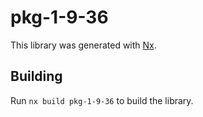 # pkg-1-9-36

This library was generated with [Nx](https://nx.dev).

## Building

Run `nx build pkg-1-9-36` to build the library.
